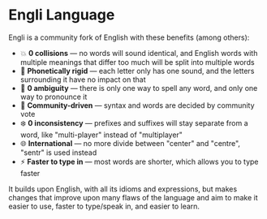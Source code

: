 # Engli Language

Engli is a community fork of English with these benefits (among others):
- 💥 **0 collisions** &mdash; no words will sound identical, and English words with multiple meanings that differ too much will be split into multiple words
- 🧱 **Phonetically rigid** &mdash; each letter only has one sound, and the letters surrounding it have no impact on that
- 🤔 **0 ambiguity** &mdash; there is only one way to spell any word, and only one way to pronounce it
- 👥 **Community-driven** &mdash; syntax and words are decided by community vote
- ❄️ **0 inconsistency** &mdash; prefixes and suffixes will stay separate from a word, like "multi-player" instead of "multiplayer"
- 🌐 **International** &mdash; no more divide between "center" and "centre", "sentr" is used instead
- ⚡ **Faster to type in** &mdash; most words are shorter, which allows you to type faster

It builds upon English, with all its idioms and expressions, but makes changes that improve upon many flaws of the language and aim to make it easier to use, faster to type/speak in, and easier to learn.
